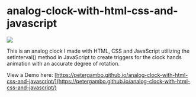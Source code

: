 # analog-clock-with-html-css-and-javascript

![](https://33333.cdn.cke-cs.com/kSW7V9NHUXugvhoQeFaf/images/d84c5af57344646bba66be8cbbd93f5cedbbfdd1bf17f078.png)

This is an analog clock I made with HTML, CSS and JavaScript utilizing the setInterval() method in JavaScript to create triggers for the clock hands animation with an accurate degree of rotation.


View a Demo here: [https://petergambo.github.io/analog-clock-with-html-css-and-javascript/](https://petergambo.github.io/analog-clock-with-html-css-and-javascript/)
